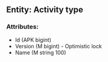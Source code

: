 ## Entity: Activity type

### Attributes:

- Id (APK bigint)
- Version (M bigint) - Optimistic lock
- Name (M string 100)
